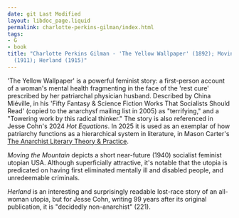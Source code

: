 ```yaml
---
date: git Last Modified
layout: libdoc_page.liquid
permalink: charlotte-perkins-gilman/index.html
tags:
- G
- book
title: "Charlotte Perkins Gilman - 'The Yellow Wallpaper' (1892); Moving the Mountain
  (1911); Herland (1915)"
---
```


'The Yellow Wallpaper' is a powerful feminist story: a first-person account of a woman's mental health fragmenting in the face of the 'rest cure' prescribed by her patriarchal physician husband. Described by China Miéville, in his 'Fifty Fantasy & Science Fiction Works That Socialists Should Read' (copied to the anarchysf mailing list in 2005) as "terrifying," and a "Towering work by this radical thinker." The story is also referenced in Jesse Cohn's 2024 _Hot Equations_. In 2025 it is used as an exemplar of how patriarchy functions as a hierarchical system in literature, in Mason Carter's <a href="https://docs.google.com/document/d/1hRpPvlYQ_LP71XwxiMokuYnf7KAzzhe99M2eEAY6WQw/edit?tab=t.0">The Anarchist Literary Theory & Practice</a>.

_Moving the Mountain_ depicts a short near-future (1940) socialist feminist utopian USA. Although superficially attractive, it's notable that the utopia is predicated on having first eliminated mentally ill and disabled people, and unredeemable criminals.

_Herland_ is an interesting and surprisingly readable lost-race story of  an all-woman utopia, but for Jesse Cohn, writing 99 years after its original  publication, it is "decidedly non-anarchist" (221).